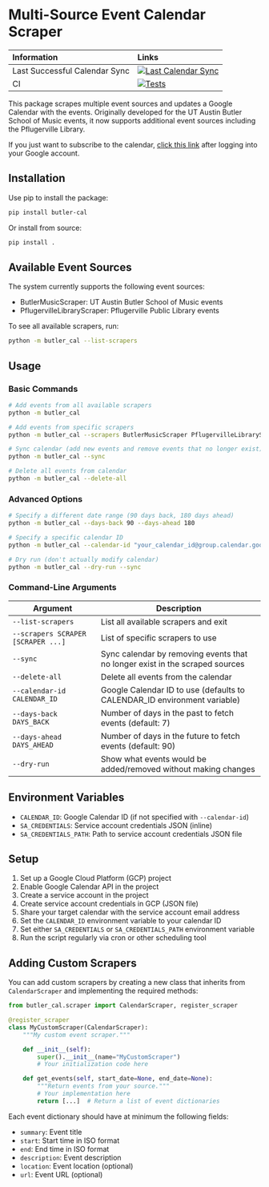 # Multi-Source Event Calendar Scraper

| Information | Links |
| :---------- | :-----|
| Last Successful Calendar Sync | [![Last Calendar Sync](https://img.shields.io/badge/dynamic/json?url=https%3A%2F%2Fapi.github.com%2Frepos%2FAdam-D-Lewis%2Fbutler_events_calendar%2Factions%2Fworkflows%2F148948811%2Fruns%3Fquery%3Dbranch%253Amain%2Bis%253Asuccess%26per_page%3D1&query=%24.workflow_runs%5B0%5D.run_started_at&label=Date%3A&color=brightgreen)](https://github.com/Adam-D-Lewis/butler_events_calendar/actions/workflows/run_weekly.yaml?query=branch%3Amain+is%3Asuccess) |
| CI | [![Tests](https://github.com/Adam-D-Lewis/butler_events_calendar/actions/workflows/test.yaml/badge.svg)](https://github.com/Adam-D-Lewis/butler_events_calendar/actions/workflows/test.yaml) |

This package scrapes multiple event sources and updates a Google Calendar with the events. Originally developed for the UT Austin Butler School of Music events, it now supports additional event sources including the Pflugerville Library.

If you just want to subscribe to the calendar, [click this link](https://calendar.google.com/calendar/u/0?cid=OWM1NDk4ODU5NTFiOTkxMDA1YjE4NTE5OGFiYjVmN2U5ZmI2YmE4Y2E4YWExN2ZmNmMxNjZiMTYxMWU3ZjBhZkBncm91cC5jYWxlbmRhci5nb29nbGUuY29t) after logging into your Google account.

## Installation

Use pip to install the package:

```bash
pip install butler-cal
```

Or install from source:

```bash
pip install .
```

## Available Event Sources

The system currently supports the following event sources:

- ButlerMusicScraper: UT Austin Butler School of Music events
- PflugervilleLibraryScraper: Pflugerville Public Library events

To see all available scrapers, run:

```bash
python -m butler_cal --list-scrapers
```

## Usage

### Basic Commands

```bash
# Add events from all available scrapers
python -m butler_cal

# Add events from specific scrapers
python -m butler_cal --scrapers ButlerMusicScraper PflugervilleLibraryScraper

# Sync calendar (add new events and remove events that no longer exist)
python -m butler_cal --sync

# Delete all events from calendar
python -m butler_cal --delete-all
```

### Advanced Options

```bash
# Specify a different date range (90 days back, 180 days ahead)
python -m butler_cal --days-back 90 --days-ahead 180

# Specify a specific calendar ID
python -m butler_cal --calendar-id "your_calendar_id@group.calendar.google.com"

# Dry run (don't actually modify calendar)
python -m butler_cal --dry-run --sync
```

### Command-Line Arguments

| Argument | Description |
|----------|-------------|
| `--list-scrapers` | List all available scrapers and exit |
| `--scrapers SCRAPER [SCRAPER ...]` | List of specific scrapers to use |
| `--sync` | Sync calendar by removing events that no longer exist in the scraped sources |
| `--delete-all` | Delete all events from the calendar |
| `--calendar-id CALENDAR_ID` | Google Calendar ID to use (defaults to CALENDAR_ID environment variable) |
| `--days-back DAYS_BACK` | Number of days in the past to fetch events (default: 7) |
| `--days-ahead DAYS_AHEAD` | Number of days in the future to fetch events (default: 90) |
| `--dry-run` | Show what events would be added/removed without making changes |

## Environment Variables

- `CALENDAR_ID`: Google Calendar ID (if not specified with `--calendar-id`)
- `SA_CREDENTIALS`: Service account credentials JSON (inline)
- `SA_CREDENTIALS_PATH`: Path to service account credentials JSON file

## Setup

1. Set up a Google Cloud Platform (GCP) project
2. Enable Google Calendar API in the project
3. Create a service account in the project
4. Create service account credentials in GCP (JSON file)
5. Share your target calendar with the service account email address
6. Set the `CALENDAR_ID` environment variable to your calendar ID
7. Set either `SA_CREDENTIALS` or `SA_CREDENTIALS_PATH` environment variable
8. Run the script regularly via cron or other scheduling tool

## Adding Custom Scrapers

You can add custom scrapers by creating a new class that inherits from `CalendarScraper` and implementing the required methods:

```python
from butler_cal.scraper import CalendarScraper, register_scraper

@register_scraper
class MyCustomScraper(CalendarScraper):
    """My custom event scraper."""

    def __init__(self):
        super().__init__(name="MyCustomScraper")
        # Your initialization code here

    def get_events(self, start_date=None, end_date=None):
        """Return events from your source."""
        # Your implementation here
        return [...]  # Return a list of event dictionaries
```

Each event dictionary should have at minimum the following fields:
- `summary`: Event title
- `start`: Start time in ISO format
- `end`: End time in ISO format
- `description`: Event description
- `location`: Event location (optional)
- `url`: Event URL (optional)
